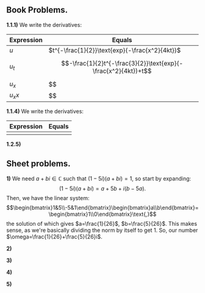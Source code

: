 
## Book Problems.


**1.1.1)** We write the derivatives:

| Expression | Equals                                                         |
| ---------- | -------------------------------------------------------------- |
| $u$        | $t^{-\frac{1}{2}}\text{exp}(-\frac{x^2}{4kt})$                 |
| $u_t$      | $$-\frac{1}{2}t^{-\frac{3}{2}}\text{exp}(-\frac{x^2}{4kt})+t$$ |
| $u_x$      | $$                                                             |
| $u_xx$     | $$                                                             |



**1.1.4)** We write the derivatives:

| Expression | Equals |
| ---------- | ------ |
|            |        |



**1.2.5)**



## Sheet problems.


**1)** We need $a+bi\in\mathbb{C}$ such that $(1-5i)(a+bi)=1$, so start by expanding:
$$(1-5i)(a+bi)=a+5b+i(b-5a)\text{.}$$
Then, we have the linear system:
$$\begin{bmatrix}1&5\\-5&1\end{bmatrix}\begin{bmatrix}a\\b\end{bmatrix}=\begin{bmatrix}1\\0\end{bmatrix}\text{,}$$
the solution of which gives $a=\frac{1}{26}$, $b=\frac{5}{26}$. This makes sense, as we're basically dividing the norm by itself to get $1$. So, our number $\omega=\frac{1}{26}+\frac{5}{26}i$.


**2)**


**3)**


**4)**


**5)**


